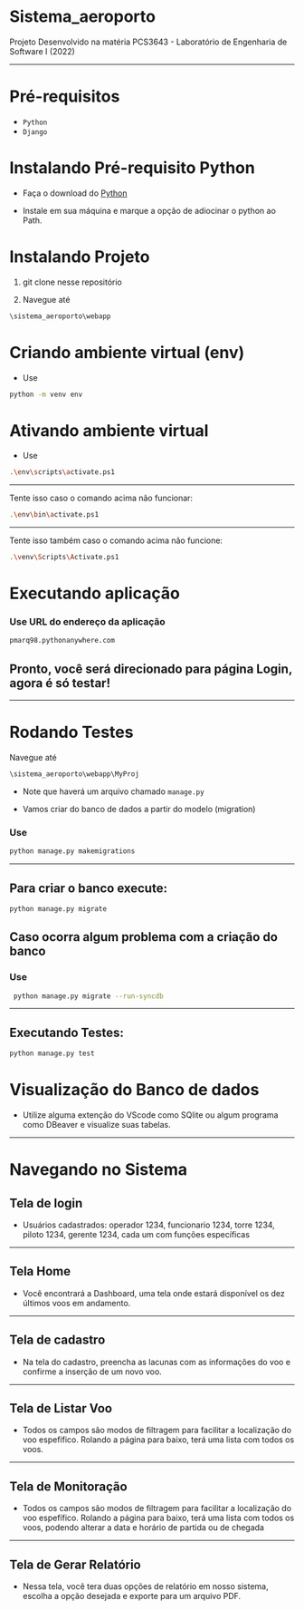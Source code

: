 # Sistema_aeroporto

Projeto Desenvolvido na matéria PCS3643 - Laboratório de Engenharia de Software I (2022)

---

# Pré-requisitos

- `Python`
- `Django`

# Instalando Pré-requisito Python

 - Faça o download do [Python](https://www.python.org/downloads/)

- Instale em sua máquina e marque a opção de adiocinar o python ao Path.


# Instalando Projeto

1) git clone nesse repositório

2) Navegue até

```bash
\sistema_aeroporto\webapp
```

# Criando ambiente virtual (env)

- Use

```bash
python -m venv env
```

# Ativando ambiente virtual

- Use

```bash
.\env\scripts\activate.ps1
```

---
Tente isso caso o comando acima não funcionar:

```bash
.\env\bin\activate.ps1
```

---

Tente isso também caso o comando acima não funcione:

```bash
.\venv\Scripts\Activate.ps1
```

# Executando aplicação

### Use URL do endereço da aplicação 

```bash
pmarq98.pythonanywhere.com

```
## Pronto, você será direcionado para página Login, agora é só testar!

---

# Rodando Testes


Navegue até

```bash
\sistema_aeroporto\webapp\MyProj
```

- Note que haverá um arquivo chamado ``` manage.py ```

- Vamos criar do banco de dados a partir do modelo (migration)

### Use

```bash
python manage.py makemigrations
```

---

## Para criar o banco execute:

```bash
python manage.py migrate
```

## Caso ocorra algum problema com a criação do banco

### Use

```bash
 python manage.py migrate --run-syncdb
```


---

## Executando Testes:

```bash
python manage.py test
```

# Visualização do  Banco de dados

- Utilize alguma extenção do VScode como SQlite ou algum programa como DBeaver e visualize suas tabelas.

---

# Navegando no Sistema

## Tela de login

- Usuários cadastrados: operador 1234,
                        funcionario 1234,
                        torre 1234,
                        piloto 1234,
                        gerente 1234,
  cada um com funções específicas

---

## Tela Home

- Você encontrará a Dashboard, uma tela onde estará disponível os dez últimos voos em andamento.

---

## Tela de cadastro

- Na tela do cadastro, preencha as lacunas com as informações do voo e confirme a inserção de um novo voo.

---

## Tela de Listar Voo
- Todos os campos são modos de filtragem para facilitar a localização do voo espefífico. Rolando a página para baixo, terá uma lista com todos os voos.

---

## Tela de Monitoração
- Todos os campos são modos de filtragem para facilitar a localização do voo espefífico. Rolando a página para baixo, terá uma lista com todos os voos, podendo alterar a data e horário de partida ou de chegada

---

## Tela de Gerar Relatório
- Nessa tela, você tera duas opções de relatório em nosso sistema, escolha a opção desejada e exporte para um arquivo PDF.
